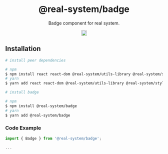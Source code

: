 <h1 align="center">@real-system/badge</h1>
<p align="center">Badge component for real system.</p>
<p align="center">
<a href="https://www.npmjs.com/package/@real-system/badge"><img src="https://badgen.net/npm/v/@real-system/badge?label=&icon=npm&color=blue" alt="npm version" height="18"/></a>
</p>

## Installation

```bash
# install peer dependencies

# npm
$ npm install react react-dom @real-system/utils-library @real-system/styled-library @real-system/elements-primitive
# yarn
$ yarn add react react-dom @real-system/utils-library @real-system/styled-library @real-system/elements-primitive

# install badge

# npm
$ npm install @real-system/badge
# yarn
$ yarn add @real-system/badge
```

### Code Example

```typescript
import { Badge } from '@real-system/badge';

...

```
